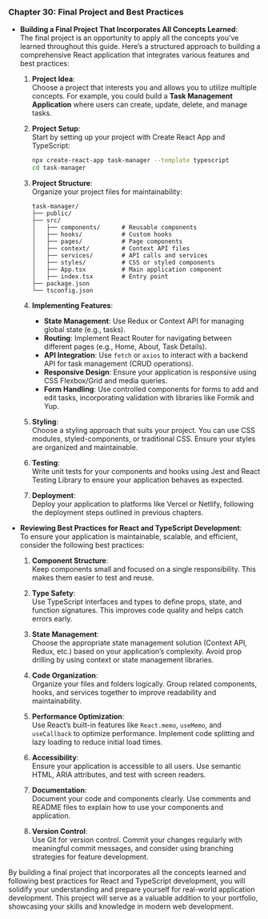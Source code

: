 ### Chapter 30: Final Project and Best Practices

- **Building a Final Project That Incorporates All Concepts Learned**:  
  The final project is an opportunity to apply all the concepts you've learned throughout this guide. Here’s a structured approach to building a comprehensive React application that integrates various features and best practices:

  1. **Project Idea**:  
     Choose a project that interests you and allows you to utilize multiple concepts. For example, you could build a **Task Management Application** where users can create, update, delete, and manage tasks.

  2. **Project Setup**:  
     Start by setting up your project with Create React App and TypeScript:

     ```bash
     npx create-react-app task-manager --template typescript
     cd task-manager
     ```

  3. **Project Structure**:  
     Organize your project files for maintainability:

     ```
     task-manager/
     ├── public/
     ├── src/
     │   ├── components/      # Reusable components
     │   ├── hooks/           # Custom hooks
     │   ├── pages/           # Page components
     │   ├── context/         # Context API files
     │   ├── services/        # API calls and services
     │   ├── styles/          # CSS or styled components
     │   ├── App.tsx          # Main application component
     │   ├── index.tsx        # Entry point
     ├── package.json
     └── tsconfig.json
     ```

  4. **Implementing Features**:  
     - **State Management**: Use Redux or Context API for managing global state (e.g., tasks).
     - **Routing**: Implement React Router for navigating between different pages (e.g., Home, About, Task Details).
     - **API Integration**: Use `fetch` or `axios` to interact with a backend API for task management (CRUD operations).
     - **Responsive Design**: Ensure your application is responsive using CSS Flexbox/Grid and media queries.
     - **Form Handling**: Use controlled components for forms to add and edit tasks, incorporating validation with libraries like Formik and Yup.

  5. **Styling**:  
     Choose a styling approach that suits your project. You can use CSS modules, styled-components, or traditional CSS. Ensure your styles are organized and maintainable.

  6. **Testing**:  
     Write unit tests for your components and hooks using Jest and React Testing Library to ensure your application behaves as expected.

  7. **Deployment**:  
     Deploy your application to platforms like Vercel or Netlify, following the deployment steps outlined in previous chapters.

- **Reviewing Best Practices for React and TypeScript Development**:  
  To ensure your application is maintainable, scalable, and efficient, consider the following best practices:

  1. **Component Structure**:  
     Keep components small and focused on a single responsibility. This makes them easier to test and reuse.

  2. **Type Safety**:  
     Use TypeScript interfaces and types to define props, state, and function signatures. This improves code quality and helps catch errors early.

  3. **State Management**:  
     Choose the appropriate state management solution (Context API, Redux, etc.) based on your application’s complexity. Avoid prop drilling by using context or state management libraries.

  4. **Code Organization**:  
     Organize your files and folders logically. Group related components, hooks, and services together to improve readability and maintainability.

  5. **Performance Optimization**:  
     Use React’s built-in features like `React.memo`, `useMemo`, and `useCallback` to optimize performance. Implement code splitting and lazy loading to reduce initial load times.

  6. **Accessibility**:  
     Ensure your application is accessible to all users. Use semantic HTML, ARIA attributes, and test with screen readers.

  7. **Documentation**:  
     Document your code and components clearly. Use comments and README files to explain how to use your components and application.

  8. **Version Control**:  
     Use Git for version control. Commit your changes regularly with meaningful commit messages, and consider using branching strategies for feature development.

By building a final project that incorporates all the concepts learned and following best practices for React and TypeScript development, you will solidify your understanding and prepare yourself for real-world application development. This project will serve as a valuable addition to your portfolio, showcasing your skills and knowledge in modern web development.